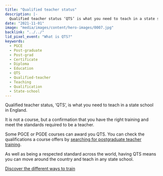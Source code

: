 ```yaml
---
title: "Qualified teacher status"
description: |-
  Qualified teacher status ‘QTS’ is what you need to teach in a state school in England.
date: "2021-11-01"
image: "media/images/content/hero-images/0007.jpg"
backlink: "../../"
lid_pixel_event: "What is QTS?"
keywords:
  - PGCE
  - Post-graduate
  - Post-grad
  - Certificate
  - Diploma
  - Education
  - QTS
  - Qualified-teacher
  - Teaching
  - Qualification
  - State-school
---
```


Qualified teacher status, ‘QTS’, is what you need to teach in a state school in England. 

It is not a course, but a confirmation that you have the right training and meet the standards required to be a teacher. 

Some PGCE or PGDE courses can award you QTS. You can check the qualifications a course offers by [searching for postgraduate teacher training](https://www.gov.uk/find-postgraduate-teacher-training-courses).

As well as being a respected standard across the world, having QTS means you can move around the country and teach in any state school.

<a href="/ways-to-train" class="button">Discover the different ways to train</a>
